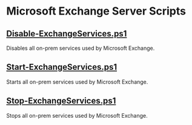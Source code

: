 # Microsoft Exchange Server Scripts

## [Disable-ExchangeServices.ps1](Disable-ExchangeServices.ps1)
Disables all on-prem services used by Microsoft Exchange.

## [Start-ExchangeServices.ps1](Start-ExchangeServices.ps1)
Starts all on-prem services used by Microsoft Exchange.

## [Stop-ExchangeServices.ps1](Stop-ExchangeServices.ps1)
Stops all on-prem services used by Microsoft Exchange.
